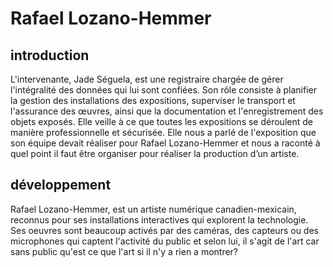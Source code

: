 # Rafael Lozano-Hemmer

## introduction
L'intervenante, Jade Séguela, est une registraire chargée de gérer l'intégralité des données qui lui sont confiées. Son rôle consiste à planifier la gestion des installations des expositions, superviser le transport et l'assurance des œuvres, ainsi que la documentation et l'enregistrement des objets exposés. Elle veille à ce que toutes les expositions se déroulent de manière professionnelle et sécurisée. Elle nous a parlé de l'exposition que son équipe devait réaliser pour Rafael Lozano-Hemmer et nous a raconté à quel point il faut être organiser pour réaliser la production d’un artiste.

## développement
 Rafael Lozano-Hemmer, est un artiste numérique canadien-mexicain, reconnus pour ses installations interactives qui explorent la technologie. Ses oeuvres sont beaucoup activés par des caméras, des capteurs ou des microphones qui captent l'activité du public et selon lui, il s'agit de l'art car sans public qu'est ce que l'art si il n'y a rien a montrer?
